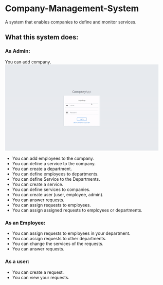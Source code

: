 # Company-Management-System
 A system that enables companies to define and monitor services. 
 
## What this system does:

### As Admin:
You can add company. <br>
![alt text](https://github.com/Olymposrec/Company-Management-System/blob/main/gifs/1.gif)

- You can add employees to the company.
- You can define a service to the company.
- You can create a department.
- You can define employees to departments.
- You can define Service to the Departments.
- You can create a service.
- You can define services to companies.
- You can create user (user, employee, admin).
- You can answer requests.
- You can assign requests to employees.
- You can assign assigned requests to employees or departments.

### As an Employee:
- You can assign requests to employees in your department.
- You can assign requests to other departments.
- You can change the services of the requests.
- You can answer requests.

### As a user:
- You can create a request.
- You can view your requests. 

